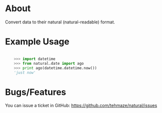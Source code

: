About
=====

Convert data to their natural (natural-readable) format.

Example Usage
=============

```python

    >>> import datetime
    >>> from natural.date import ago
    >>> print ago(datetime.datetime.now())
    'just now'
```

Bugs/Features
=============

You can issue a ticket in GitHub: https://github.com/tehmaze/natural/issues
